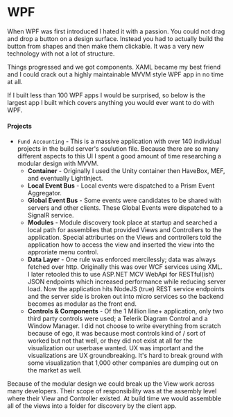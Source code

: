 # WPF
When WPF was first introduced I hated it with a passion.  You could not drag and drop a button on a design surface.  Instead you had to actually build the button from shapes and then make them clickable.  It was a very new technology with not a lot of structure.

Things progressed and we got components.  XAML became my best friend and I could crack out a highly maintainable MVVM style WPF app in no time at all.

If I built less than 100 WPF apps I would be surprised, so below is the largest app I built which covers anything you would ever want to do with WPF.

#### Projects
* `Fund Accounting` - This is a massive application with over 140 individual projects in the build server's soulution file.  Because there are so many different aspects to this UI I spent a good amount of time researching a modular design with MVVM.  
	* **Container** - Originally I used the Unity container then HaveBox, MEF, and eventually LightInject.
	* **Local Event Bus** - Local events were dispatched to a Prism Event Aggregator.
	* **Global Event Bus** - Some events were candidates to be shared with servers and other clients.  These Global Events were dispatched to a SignalR service.
	* **Modules** - Module discovery took place at startup and searched a local path for assemblies that provided Views and Controllers to the application.  Special attriburtes on the Views and controllers told the application how to access the view and inserted the view into the approriate menu control.  
	* **Data Layer** - One rule was enforced mercilessly; data was always fetched over http.  Originally this was over WCF services using XML.  I later retooled this to use ASP.NET MCV WebApi for RESTful(ish) JSON endpoints which increased performance while reducing server load.  Now the application hits NodeJS (true) REST service endpoints and the server side is broken out into micro services so the backend becomes as modular as the front end.
	* **Controls & Components** - Of the 1 Million line+ application, only two third party controls were used; a Telerik Diagram Control and a Window Manager.  I did not choose to write everything from scratch because of ego, it was because most controls kind of / sort of worked but not that well, or they did not exist at all for the visualization our userbase wanted.  UX was important and the visualizations are UX groundbreaking.  It's hard to break ground with some visualization that 1,000 other companies are dumping out on the market as well.

	
Because of the modular design we could break up the View work across many developers.  Their scope of responsibility was at the assembly level where their View and Controller existed.  At build time we would assembble all of the views into a folder for discovery by the client app.
	
	 